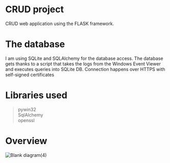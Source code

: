 # CRUD project 
 CRUD web application using the FLASK framework. 

# The database
I am using SQLite and SQLAlchemy for the database access.
The database gets thanks to a script that takes the logs from the Windows Event Viewer and executes queries into SQLite DB.
Connection happens over HTTPS with self-signed certificates

# Libraries used
>pywin32 <br>
>SqlAlchemy <br>
>openssl

# Overview
![Blank diagram(4)](https://user-images.githubusercontent.com/37861327/164087538-efebb29e-d3ce-4286-8356-f1b9fa67780e.png)
